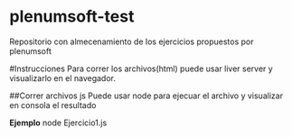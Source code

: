 # plenumsoft-test
Repositorio con almecenamiento de los ejercicios propuestos por plenumsoft

#Instrucciones
Para correr los archivos(html) puede usar liver server y visualizarlo en el navegador.

##Correr archivos js
Puede usar node para ejecuar el archivo y visualizar en consola el resultado

**Ejemplo** node Ejercicio1.js


